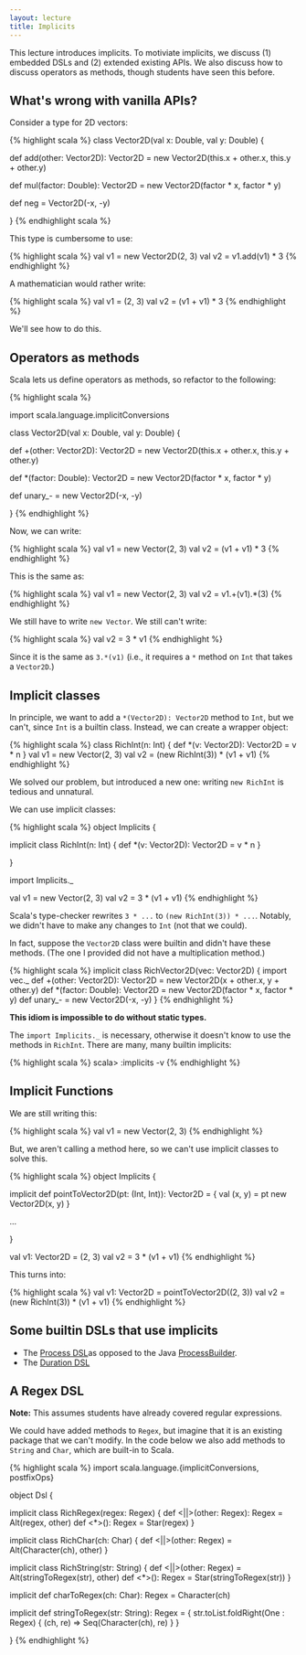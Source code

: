```yaml
---
layout: lecture
title: Implicits
---
```


This lecture introduces implicits. To motiviate implicits, we discuss (1)
embedded DSLs and (2) extended existing APIs. We also discuss how to
discuss operators as methods, though students have seen this before.

## What's wrong with vanilla APIs?

Consider a type for 2D vectors:

{% highlight scala %}
class Vector2D(val x: Double, val y: Double) {

  def add(other: Vector2D): Vector2D = new Vector2D(this.x + other.x, this.y + other.y)

  def mul(factor: Double): Vector2D = new Vector2D(factor * x, factor * y)

  def neg = Vector2D(-x, -y)

}
{% endhighlight scala %}

This type is cumbersome to use:

{% highlight scala %}
val v1 = new Vector2D(2, 3)
val v2 = v1.add(v1) * 3
{% endhighlight %}

A mathematician would rather write:

{% highlight scala %}
val v1 = (2, 3)
val v2 = (v1 + v1) * 3
{% endhighlight %}

We'll see how to do this.

## Operators as methods

Scala lets us define operators as methods, so refactor to the following:

{% highlight scala %}

import scala.language.implicitConversions

class Vector2D(val x: Double, val y: Double) {

  def +(other: Vector2D): Vector2D = new Vector2D(this.x + other.x, this.y + other.y)

  def *(factor: Double): Vector2D = new Vector2D(factor * x, factor * y)

  def unary_- = new Vector2D(-x, -y)

}
{% endhighlight %}

Now, we can write:

{% highlight scala %}
val v1 = new Vector(2, 3)
val v2 = (v1 + v1) * 3
{% endhighlight %}

This is the same as:

{% highlight scala %}
val v1 = new Vector(2, 3)
val v2 = v1.+(v1).*(3)
{% endhighlight %}

We still have to write `new Vector`. We still can't write:

{% highlight scala %}
val v2 = 3 * v1
{% endhighlight %}

Since it is the same as `3.*(v1)` (i.e., it requires a `*` method on `Int`
that takes a `Vector2D`.)

## Implicit classes

In principle, we want to add a `*(Vector2D): Vector2D` method to `Int`, but we
can't, since `Int` is a builtin class. Instead, we can create a wrapper object:

{% highlight scala %}
class RichInt(n: Int) {
  def *(v: Vector2D): Vector2D = v * n
}
val v1 = new Vector(2, 3)
val v2 = (new RichInt(3)) * (v1 + v1)
{% endhighlight %}

We solved our problem, but introduced a new one: writing `new RichInt` is
tedious and unnatural.

We can use implicit classes:

{% highlight scala %}
object Implicits {

  implicit class RichInt(n: Int) {
    def *(v: Vector2D): Vector2D = v * n
  }

}

import Implicits._

val v1 = new Vector(2, 3)
val v2 = 3 * (v1 + v1)
{% endhighlight %}

Scala's type-checker rewrites `3 * ...` to `(new RichInt(3)) * ...`.
Notably, we didn't have to make any changes to `Int` (not that we could).

In fact, suppose the `Vector2D` class were builtin and didn't have these
methods. (The one I provided did not have a multiplication method.)

{% highlight scala %}
implicit class RichVector2D(vec: Vector2D) {
  import vec._
  def +(other: Vector2D): Vector2D = new Vector2D(x + other.x, y + other.y)
  def *(factor: Double): Vector2D = new Vector2D(factor * x, factor * y)
  def unary_- = new Vector2D(-x, -y)
}
{% endhighlight %}

**This idiom is impossible to do without static types.**

The `import Implicits._` is necessary, otherwise it doesn't know to use the
methods in `RichInt`. There are many, many builtin implicits:

{% highlight scala %}
scala> :implicits -v
{% endhighlight %}

## Implicit Functions

We are still writing this:

{% highlight scala %}
val v1 = new Vector(2, 3)
{% endhighlight %}

But, we aren't calling a method here, so we can't use implicit classes to
solve this.

{% highlight scala %}
object Implicits {

  implicit def pointToVector2D(pt: (Int, Int)): Vector2D = {
    val (x, y) = pt
    new Vector2D(x, y)
  }

  ...

}

val v1: Vector2D = (2, 3)
val v2 = 3 * (v1 + v1)
{% endhighlight %}

This turns into:

{% highlight scala %}
val v1: Vector2D = pointToVector2D((2, 3))
val v2 = (new RichInt(3)) * (v1 + v1)
{% endhighlight %}

## Some builtin DSLs that use implicits

- The [Process DSL]as opposed to the Java [ProcessBuilder].
- The [Duration DSL]


## A Regex DSL

**Note:** This assumes students have already covered regular expressions.

We could have added methods to `Regex`, but imagine that it is an existing
package that we can't modify. In the code below we also add methods to
`String` and `Char`, which are built-in to Scala.

{% highlight scala %}
import scala.language.{implicitConversions, postfixOps}

object Dsl {

  implicit class RichRegex(regex: Regex) {
    def <||>(other: Regex): Regex = Alt(regex, other)
    def <*>(): Regex = Star(regex)
  }

  implicit class RichChar(ch: Char) {
    def <||>(other: Regex) = Alt(Character(ch), other)
  }

  implicit class RichString(str: String) {
    def <||>(other: Regex) = Alt(stringToRegex(str), other)
    def <*>(): Regex = Star(stringToRegex(str))
  }

  implicit def charToRegex(ch: Char): Regex = Character(ch)

  implicit def stringToRegex(str: String): Regex = {
    str.toList.foldRight(One : Regex) { (ch, re) => Seq(Character(ch), re) }
  }

}
{% endhighlight %}

[ProcessBuilder]: http://docs.oracle.com/javase/7/docs/api/java/lang/ProcessBuilder.html#start()
[Process DSL]: http://www.scala-lang.org/api/current/index.html#scala.sys.process.package
[Duration DSL]: http://www.scala-lang.org/api/current/index.html#scala.concurrent.duration.Duration